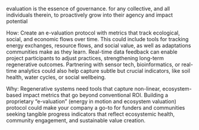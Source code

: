 evaluation is the essence of governance. for any collective, and all individuals therein, to proactively grow into their agency and impact potential 

How: Create an e-valuation protocol with metrics that track ecological, social, and economic flows over time. This could include tools for tracking energy exchanges, resource flows, and social value, as well as adaptations communities make as they learn. Real-time data feedback can enable project participants to adjust practices, strengthening long-term regenerative outcomes. Partnering with sensor tech, bioinformatics, or real-time analytics could also help capture subtle but crucial indicators, like soil health, water cycles, or social wellbeing.

Why: Regenerative systems need tools that capture non-linear, ecosystem-based impact metrics that go beyond conventional ROI. Building a proprietary “e-valuation” (energy in motion and ecosystem valuation) protocol could make your company a go-to for funders and communities seeking tangible progress indicators that reflect ecosystemic health, community engagement, and sustainable value creation.
